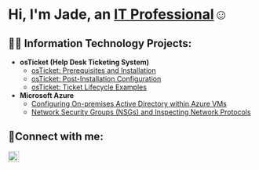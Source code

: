 <h1>Hi, I'm Jade, an <a href="https://linkedin.com/in/Josh">IT Professional</a>☺</h1>

<h2>👨‍💻 Information Technology Projects:</h2> 

- <b>osTicket (Help Desk Ticketing System)</b>
  - [osTicket: Prerequisites and Installation](https://github.com/jadeblas/osticket-prereqs)
  - [osTicket: Post-Installation Configuration](https://github.com/jadeblas/post-install-config)
  - [osTicket: Ticket Lifecycle Examples](https://github.com/jadeblas/ticket-lifecycle)
- <b>Microsoft Azure</b>
  - [Configuring On-premises Active Directory within Azure VMs](https://github.com/jadeblas/configure-ad)
  - [Network Security Groups (NSGs) and Inspecting Network Protocols](https://github.com/jadeblas/azure-network-protocols)

<h2>🤳Connect with me:</h2>

[<img align="left" alt="Josh | LinkedIn" width="22px" src="https://cdn.jsdelivr.net/npm/simple-icons@v3/icons/linkedin.svg" />][linkedin]

[linkedin]: https://linkedin.com/in/Josh
